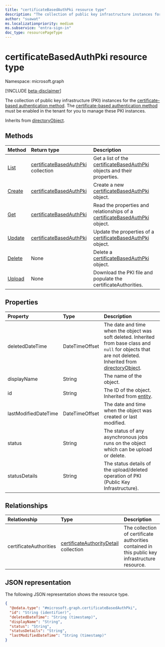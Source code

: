```yaml
---
title: "certificateBasedAuthPki resource type"
description: "The collection of public key infrastructure instances for the certificate based authentication."
author: "suawat"
ms.localizationpriority: medium
ms.subservice: "entra-sign-in"
doc_type: resourcePageType
---
```


# certificateBasedAuthPki resource type

Namespace: microsoft.graph

[!INCLUDE [beta-disclaimer](../../includes/beta-disclaimer.md)]

The collection of public key infrastructure (PKI) instances for the [certificate-based authentication method](../resources/x509certificateauthenticationmethodconfiguration.md). The [certificate-based authentication method](../resources/x509certificateauthenticationmethodconfiguration) must be enabled in the tenant for you to manage these PKI instances.


Inherits from [directoryObject](../resources/directoryobject.md).


## Methods
|Method|Return type|Description|
|:---|:---|:---|
|[List](../api/publickeyinfrastructureroot-list-certificatebasedauthconfigurations.md)|[certificateBasedAuthPki](../resources/certificatebasedauthpki.md) collection|Get a list of the [certificateBasedAuthPki](../resources/certificatebasedauthpki.md) objects and their properties.|
|[Create](../api/publickeyinfrastructureroot-post-certificatebasedauthconfigurations.md)|[certificateBasedAuthPki](../resources/certificatebasedauthpki.md)|Create a new [certificateBasedAuthPki](../resources/certificatebasedauthpki.md) object.|
|[Get](../api/certificatebasedauthpki-get.md)|[certificateBasedAuthPki](../resources/certificatebasedauthpki.md)|Read the properties and relationships of a [certificateBasedAuthPki](../resources/certificatebasedauthpki.md) object.|
|[Update](../api/certificatebasedauthpki-update.md)|[certificateBasedAuthPki](../resources/certificatebasedauthpki.md)|Update the properties of a [certificateBasedAuthPki](../resources/certificatebasedauthpki.md) object.|
|[Delete](../api/publickeyinfrastructureroot-delete-certificatebasedauthconfigurations.md)|None|Delete a [certificateBasedAuthPki](../resources/certificatebasedauthpki.md) object.|
|[Upload](../api/certificatebasedauthpki-upload.md)|None|Download the PKI file and populate the certificateAuthorities.|

## Properties
|Property|Type|Description|
|:---|:---|:---|
|deletedDateTime|DateTimeOffset|The date and time when the object was soft deleted. Inherited from base class and `null` for objects that are not deleted. Inherited from [directoryObject](../resources/directoryobject.md).|
|displayName|String|The name of the object.|
|id|String|The ID of the object. Inherited from [entity](../resources/entity.md).|
|lastModifiedDateTime|DateTimeOffset|The date and time when the object was created or last modified.|
|status|String|The status of any asynchronous jobs runs on the object which can be upload or delete.|
|statusDetails|String|The status details of the upload/deleted operation of PKI (Public Key Infrastructure).|

## Relationships
|Relationship|Type|Description|
|:---|:---|:---|
|certificateAuthorities|[certificateAuthorityDetail](../resources/certificateauthoritydetail.md) collection|The collection of certificate authorities contained in this public key infrastructure resource.|

## JSON representation
The following JSON representation shows the resource type.
<!-- {
  "blockType": "resource",
  "keyProperty": "id",
  "@odata.type": "microsoft.graph.certificateBasedAuthPki",
  "baseType": "microsoft.graph.directoryObject",
  "openType": false
}
-->
``` json
{
  "@odata.type": "#microsoft.graph.certificateBasedAuthPki",
  "id": "String (identifier)",
  "deletedDateTime": "String (timestamp)",
  "displayName": "String",
  "status": "String",
  "statusDetails": "String",
  "lastModifiedDateTime": "String (timestamp)"
}
```


